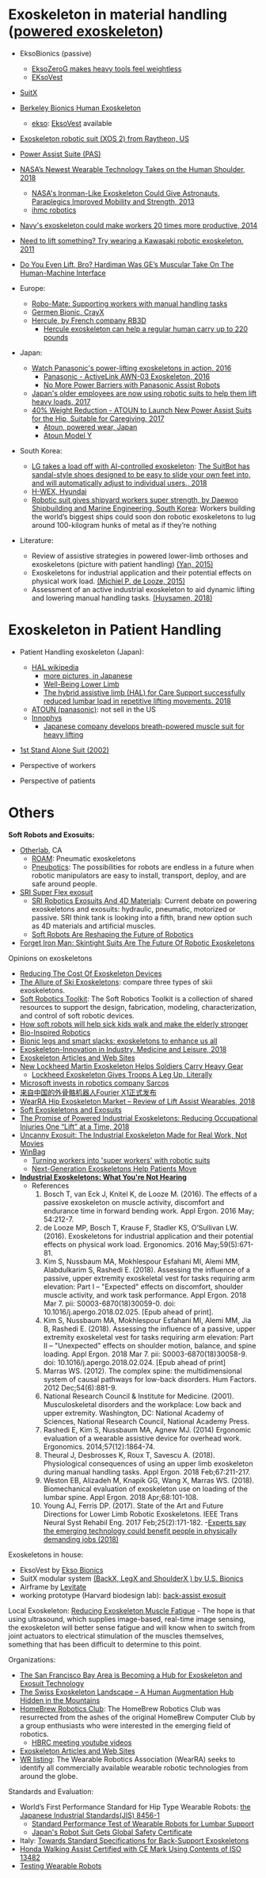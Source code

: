 # Exoskeleton in material handling ([powered exoskeleton](https://en.wikipedia.org/wiki/Powered_exoskeleton))
  - EksoBionics (passive)
    - [EksoZeroG makes heavy tools feel weightless](https://eksobionics.com/eksoworks/)
	- [EKsoVest](https://eksobionics.com/eksoworks/eksovest/)
  - [SuitX](https://www.suitx.com/backx) 
  - [Berkeley Bionics Human Exoskeleton](https://www.theverge.com/2011/12/2/2606815/ekso-bionics-demos-exoskeleton-at-ted-med-conference)
    - [ekso](https://eksobionics.com/): [EksoVest](https://eksobionics.com/eksoworks/eksovest/) available
  - [Exoskeleton robotic suit (XOS 2) from Raytheon, US](http://multivu.prnewswire.com/mnr/raytheon/46273/)
  - [Power Assist Suite (PAS)](https://www.ok-robotics.com/english/technology-of-ok-robotics/power-assist-suite/)
  - [NASA’s Newest Wearable Technology Takes on the Human Shoulder, 2018](https://www.nasa.gov/feature/nasa-s-newest-wearable-technology-takes-on-the-human-shoulder)
    - [NASA's Ironman-Like Exoskeleton Could Give Astronauts, Paraplegics Improved Mobility and Strength, 2013](https://www.nasa.gov/content/nasas-ironman-like-exoskeleton-could-give-astronauts-paraplegics-improved-mobility-and-0#.XC0fOExFyrQ)
    - [ihmc robotics](http://robots.ihmc.us/mobility-exoskeletons/)
  - [Navy's exoskeleton could make workers 20 times more productive, 2014](www.cnn.com/2014/10/14/tech/innovation/navy-exoskeleton-fortis/index.html)
  - [Need to lift something? Try wearing a Kawasaki robotic exoskeleton, 2011](https://www.digitaltrends.com/cool-tech/need-to-lift-something-try-wearing-a-kawasaki-robotic-exoskeleton/)
  - [Do You Even Lift, Bro? Hardiman Was GE’s Muscular Take On The Human-Machine Interface](https://www.ge.com/reports/do-you-even-lift-bro-hardiman-and-the-human-machine-interface/)
  
  - Europe:
    - [Robo-Mate: Supporting workers with manual handling tasks](https://www.robo-mate.eu/)
	- [Germen Bionic, CrayX](https://www.germanbionic.com/crayx/)
    - [Hercule, by French company RB3D](https://exoskeletonreport.com/product/hercule/)
       - [Hercule exoskeleton can help a regular human carry up to 220 pounds](https://www.theverge.com/2012/2/22/2815704/hercule-exoskeleton-human-carry-220-pounds)
	
  - Japan:
    - [Watch Panasonic's power-lifting exoskeletons in action, 2016](https://www.wired.co.uk/article/panasonic-robot-suit-exoskeleton)
       - [Panasonic - ActiveLink AWN-03 Exoskeleton, 2016](https://exoskeletonreport.com/2016/06/connecting-customers-to-product-lift-carry-exoskeletons/)
       - [No More Power Barriers with Panasonic Assist Robots](https://news.panasonic.com/global/stories/2016/44969.html)
	- [Japan's older employees are now using robotic suits to help them lift heavy loads, 2017](https://www.businessinsider.com/japanese-japan-employee-robotic-suits-weight-power-assist-robot-boxes-2017-6)
	- [40% Weight Reduction - ATOUN to Launch New Power Assist Suits for the Hip, Suitable for Caregiving, 2017](https://news.panasonic.com/global/topics/2017/53494.html)
       - [Atoun, powered wear, Japan](http://atoun.co.jp/)
       - [Atoun Model Y](http://atoun.co.jp/products/atoun-model-y)
  
  - South Korea:
    - [LG takes a load off with AI-controlled exoskeleton](https://newatlas.com/tag/exoskeleton/): [The SuitBot has sandal-style shoes designed to be easy to slide your own feet into, and will automatically adjust to individual users., 2018](https://newatlas.com/lg-cloi-suitbot/56043/)
    - [H-WEX, Hyundai](https://exoskeletonreport.com/product/h-wex/)
	- [Robotic suit gives shipyard workers super strength, by Daewoo Shipbuilding and Marine Engineering, South Korea](https://www.newscientist.com/article/mg22329803-900-robotic-suit-gives-shipyard-workers-super-strength/): Workers building the world’s biggest ships could soon don robotic exoskeletons to lug around 100-kilogram hunks of metal as if they’re nothing
 
  
  - Literature: 
	- Review of assistive strategies in powered lower-limb orthoses and exoskeletons (picture with patient handling) [(Yan, 2015)](https://www.sciencedirect.com/science/article/pii/S0921889014002176)
	- Exoskeletons for industrial application and their potential effects on physical work load. [(Michiel P. de Looze, 2015)](https://www.ncbi.nlm.nih.gov/pubmed/?term=PMID%3A+26444053)
	- Assessment of an active industrial exoskeleton to aid dynamic lifting and lowering manual handling tasks. [(Huysamen, 2018)](https://www.sciencedirect.com/science/article/pii/S0003687017302533)
 
# Exoskeleton in Patient Handling
  - Patient Handling exoskeleton (Japan): 
     - [HAL wikipedia](https://en.wikipedia.org/wiki/HAL_(robot))
	    - [more pictures, in Japanese](http://minano-fukushikai.sblo.jp/article/178955592.html)
        - [Well-Being Lower Limb](https://www.cyberdyne.jp/english/products/fl05.html)
	    - [The hybrid assistive limb (HAL) for Care Support successfully reduced lumbar load in repetitive lifting movements. 2018](https://www.ncbi.nlm.nih.gov/pubmed/29731278)
     - [ATOUN (panasonic)](https://news.panasonic.com/global/topics/2017/53494.html): not sell in the US
     - [Innophys](https://innophys.jp/case/)
        - [Japanese company develops breath-powered muscle suit for heavy lifting](https://www.ibtimes.co.uk/japanese-company-develops-breath-powered-muscle-suit-heavy-lifting-1533775)
 - [1st Stand Alone Suit (2002)](http://www.rm.kanagawa-it.ac.jp/~yamamoto_lab/pas/)

  - Perspective of workers  
  - Perspective of patients
  
# Others	 
 **Soft Robots and Exosuits:** 
  - [Otherlab](https://otherlab.com/), CA
     - [ROAM](https://www.roamrobotics.com/#usearea): Pneumatic exoskeletons
	 - [Pneubotics](http://www.pneubotics.com/): The possibilities for robots are endless in a future when robotic manipulators are easy to install, transport, deploy, and are safe around people.
  - [SRI Super Flex exosuit](https://exoskeletonreport.com/2016/04/sri-robotics-super-flex-exosuit/)
     - [SRI Robotics Exosuits And 4D Materials](https://exoskeletonreport.com/2015/12/sri-robotics-exosuits/): Current debate on powering exoskeletons and exosuits: hydraulic, pneumatic, motorized or passive. SRI think tank is looking into a fifth, brand new option such as 4D materials and artificial muscles.
	 - [Soft Robots Are Reshaping the Future of Robotics](https://www.sri.com/blog/soft-robots-are-reshaping-future-robotics) 
  - [Forget Iron Man: Skintight Suits Are The Future Of Robotic Exoskeletons](https://www.ge.com/reports/forget-iron-man-skintight-suits-future-robotic-exoskeletons/)
  
  Opinions on exoskeletons
  - [Reducing The Cost Of Exoskeleton Devices](https://exoskeletonreport.com/2015/09/reducing-the-cost-of-exoskeleton-devices/)
  - [The Allure of Ski Exoskeletons](https://exoskeletonreport.com/2018/04/the-allure-of-ski-exoskeletons/): compare three types of skii exoskeletons.
  - [Soft Robotics Toolkit](https://softroboticstoolkit.com/): The Soft Robotics Toolkit is a collection of shared resources to support the design, fabrication, modeling, characterization, and control of soft robotic devices. 
  - [How soft robots will help sick kids walk and make the elderly stronger](https://splinternews.com/how-soft-robots-will-help-sick-kids-walk-and-make-the-e-1793852928)
  - [Bio-Inspired Robotics](https://exoskeletonreport.com/2015/12/bio-inspired-robotics/)
  - [Bionic legs and smart slacks: exoskeletons to enhance us all](https://www.braceworks.ca/2017/02/08/health-tech/bionic-legs-and-smart-slacks-exoskeletons-to-enhance-us-all/)
  - [Exoskeleton-Innovation in Industry, Medicine and Leisure, 2018](https://www.lead-innovation.com/english-blog/exoskeleton-innovation)
  - [Exoskeleton Articles and Web Sites](https://www.futureforall.org/robotics/exoskeleton.html)
  - [New Lockheed Martin Exoskeleton Helps Soldiers Carry Heavy Gear](https://news.lockheedmartin.com/2017-05-16-New-Lockheed-Martin-Exoskeleton-Helps-Soldiers-Carry-Heavy-Gear#assets_117)
     - [Lockheed Exoskeleton Gives Troops A Leg Up, Literally](https://breakingdefense.com/2017/05/k-srd-exoskeleton-gives-overburdened-troops-a-leg-up-literally/)
  - [Microsoft invests in robotics company Sarcos](https://mspoweruser.com/microsoft-invests-robotics-company-sarcos/)
  - [来自中国的外骨骼机器人Fourier X1正式发布](www.fftai.com/zixun/zixun_bk.php?id=173)
  - [WearRA Hip Exoskeleton Market – Review of Lift Assist Wearables, 2018](https://exoskeletonreport.com/2018/04/wearra-hip-exoskeleton-market-review-of-lift-assist-wearables/)
  - [Soft Exoskeletons and Exosuits](https://exoskeletonreport.com/2015/08/soft-exoskeletons-and-exosuits/)
  - [The Promise of Powered Industrial Exoskeletons: Reducing Occupational Injuries One “Lift” at a Time, 2018](https://exoskeletonreport.com/2018/04/the-promise-of-powered-industrial-exoskeletons-reducing-occupational-injuries-one-lift-at-a-time/)
  - [Uncanny Exosuit: The Industrial Exoskeleton Made for Real Work, Not Movies](https://www.newequipment.com/research-and-development/uncanny-exosuit-industrial-exoskeleton-made-real-work-not-movies) 
  - [WinBag](winbagusa.com/media/video-gallery/)
     - [Turning workers into 'super workers' with robotic suits](https://www.bbc.com/news/business-42136519)
     - [Next-Generation Exoskeletons Help Patients Move](https://www.the-scientist.com/features/next-generation-exoskeletons-help-patients-move-30126)
  - [**Industrial Exoskeletons: What You're Not Hearing**](https://ohsonline.com/Articles/2018/10/01/Industrial-Exoskeletons-What-Youre-Not-Hearing.aspx?Page=2)
     - References
		1. Bosch T, van Eck J, Knitel K, de Looze M. (2016). The effects of a passive exoskeleton on muscle activity, discomfort and endurance time in forward bending work. Appl Ergon. 2016 May; 54:212-7.
		2. de Looze MP, Bosch T, Krause F, Stadler KS, O’Sullivan LW. (2016). Exoskeletons for industrial application and their potential effects on physical work load. Ergonomics. 2016 May;59(5):671-81.
		3. Kim S, Nussbaum MA, Mokhlespour Esfahani MI, Alemi MM, Alabdulkarim S, Rashedi E. (2018). Assessing the influence of a passive, upper extremity exoskeletal vest for tasks requiring arm elevation: Part I – "Expected" effects on discomfort, shoulder muscle activity, and work task performance. Appl Ergon. 2018 Mar 7. pii: S0003-6870(18)30059-0. doi: 10.1016/j.apergo.2018.02.025. [Epub ahead of print].
		4. Kim S, Nussbaum MA, Mokhlespour Esfahani MI, Alemi MM, Jia B, Rashedi E. (2018). Assessing the influence of a passive, upper extremity exoskeletal vest for tasks requiring arm elevation: Part II – "Unexpected" effects on shoulder motion, balance, and spine loading. Appl Ergon. 2018 Mar 7. pii: S0003-6870(18)30058-9. doi: 10.1016/j.apergo.2018.02.024. [Epub ahead of print]
		5. Marras WS. (2012). The complex spine: the multidimensional system of causal pathways for low-back disorders. Hum Factors. 2012 Dec;54(6):881-9.
		6. National Research Council & Institute for Medicine. (2001). Musculoskeletal disorders and the workplace: Low back and upper extremity. Washington, DC: National Academy of Sciences, National Research Council, National Academy Press.
		7. Rashedi E, Kim S, Nussbaum MA, Agnew MJ. (2014) Ergonomic evaluation of a wearable assistive device for overhead work. Ergonomics. 2014;57(12):1864-74.
		8. Theural J, Desbrosses K, Roux T, Savescu A. (2018). Physiological consequences of using an upper limb exoskeleton during manual handling tasks. Appl Ergon. 2018 Feb;67:211-217.
		9. Weston EB, Alizadeh M, Knapik GG, Wang X, Marras WS. (2018). Biomechanical evaluation of exoskeleton use on loading of the lumbar spine. Appl Ergon. 2018 Apr;68:101-108.
		10. Young AJ, Ferris DP. (2017). State of the Art and Future Directions for Lower Limb Robotic Exoskeletons. IEEE Trans Neural Syst Rehabil Eng. 2017 Feb;25(2):171-182.
  -[Experts say the emerging technology could benefit people in physically demanding jobs (2018)](https://www.safetyandhealthmagazine.com/articles/17370-exoskeletons-in-the-workplace)
  
 Exoskeletons in house:
  - EksoVest by [Ekso Bionics](http://2t2ine2n47g337am722tf6ek.wpengine.netdna-cdn.com/wp-content/uploads/2017/07/EksoVest-Sell-Sheet.pdf)
  - SuitX modular system [(BackX, LegX and ShoulderX ) by U.S. Bionics](http://www.suitx.com/)
  - Airframe by [Levitate](http://www.levitatetech.com/)
  - working prototype (Harvard biodesign lab): [back-assist exosuit](https://wyss.harvard.edu/technology/soft-exosuits-for-back-support-during-strenuous-tasks/)
  
  
Local Exoskeleton: [Reducing Exoskeleton Muscle Fatigue](https://www.asme.org/engineering-topics/articles/robotics/reducing-exoskeleton-muscle-fatigue) 
    - The hope is that using ultrasound, which supplies image-based, real-time image sensing, the exoskeleton will better sense fatigue and will know when to switch from joint actuators to electrical stimulation of the muscles themselves, something that has been difficult to determine to this point.

 
  
 Organizations:
  - [The San Francisco Bay Area is Becoming a Hub for Exoskeleton and Exosuit Technology](https://exoskeletonreport.com/2018/08/the-san-francisco-bay-area-is-becoming-a-hub-for-exoskeleton-and-exosuit-technology/)
  - [The Swiss Exoskeleton Landscape – A Human Augmentation Hub Hidden in the Mountains](https://exoskeletonreport.com/2018/10/the-swiss-exoskeleton-landscape-a-human-augmentation-hub-hidden-in-the-mountains/)
  - [HomeBrew Robotics Club](http://www.hbrobotics.org/): The HomeBrew Robotics Club was resurrected from the ashes of the original HomeBrew Computer Club by a group enthusiasts who were interested in the emerging field of robotics.
     - [HBRC meeting youtube videos](https://www.youtube.com/user/hbrobotics/videos)
  - [Exoskeleton Articles and Web Sites](https://www.futureforall.org/robotics/exoskeleton.html)
  - [WR listing](http://www.wearablerobotics.com/wr-listing/): The Wearable Robotics Association (WearRA) seeks to identify all commercially available wearable robotic technologies from around the globe. 

  
 Standards and Evaluation:
  - World’s First Performance Standard for Hip Type Wearable Robots: [the Japanese Industrial Standards(JIS) 8456-1](https://exoskeletonreport.com/2017/11/worlds-first-performance-standard-hip-type-wearable-robots-jis-8456-1/)
    - [Standard Performance Test of Wearable Robots for Lumbar Support ](https://ieeexplore.ieee.org/document/8304776)
    - [Japan's Robot Suit Gets Global Safety Certificate](https://www.industryweek.com/robotics/japans-robot-suit-gets-global-safety-certificate)
  - Italy: [Towards Standard Specifications for Back-Support Exoskeletons](https://www.researchgate.net/publication/327954839_Towards_Standard_Specifications_for_Back-Support_Exoskeletons)
  - [Honda Walking Assist Certified with CE Mark Using Contents of ISO 13482](https://exoskeletonreport.com/2018/01/honda-walking-assist-certified-with-ce-mark-using-contents-of-iso-13482/)
  - [Testing Wearable Robots](https://exoskeletonreport.com/2016/10/testing-wearable-robots/)
  
  